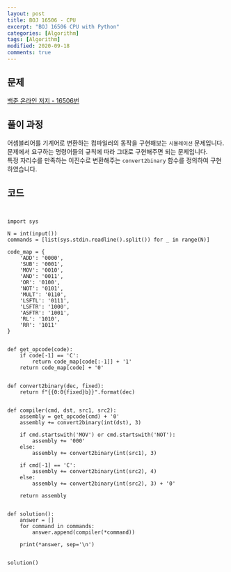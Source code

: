 ```yaml
---
layout: post
title: BOJ 16506 - CPU
excerpt: "BOJ 16506 CPU with Python"
categories: [Algorithm]
tags: [Algorithm]
modified: 2020-09-18
comments: true
---
```


## 문제

[백준 온라인 저지 - 16506번](https://www.acmicpc.net/problem/16506)

## 풀이 과정

어셈블리어를 기계어로 변환하는 컴파일러의 동작을 구현해보는 `시뮬레이션` 문제입니다. <br>
문제에서 요구하는 명령어들의 규칙에 따라 그대로 구현해주면 되는 문제입니다. <br>
특정 자리수를 만족하는 이진수로 변환해주는 `convert2binary` 함수를 정의하여 구현하였습니다. <br>

## 코드

```


import sys

N = int(input())
commands = [list(sys.stdin.readline().split()) for _ in range(N)]

code_map = {
    'ADD': '0000',
    'SUB': '0001',
    'MOV': '0010',
    'AND': '0011',
    'OR': '0100',
    'NOT': '0101',
    'MULT': '0110',
    'LSFTL': '0111',
    'LSFTR': '1000',
    'ASFTR': '1001',
    'RL': '1010',
    'RR': '1011'
}


def get_opcode(code):
    if code[-1] == 'C':
        return code_map[code[:-1]] + '1'
    return code_map[code] + '0'


def convert2binary(dec, fixed):
    return f"{{0:0{fixed}b}}".format(dec)


def compiler(cmd, dst, src1, src2):
    assembly = get_opcode(cmd) + '0'
    assembly += convert2binary(int(dst), 3)

    if cmd.startswith('MOV') or cmd.startswith('NOT'):
        assembly += '000'
    else:
        assembly += convert2binary(int(src1), 3)

    if cmd[-1] == 'C':
        assembly += convert2binary(int(src2), 4)
    else:
        assembly += convert2binary(int(src2), 3) + '0'

    return assembly


def solution():
    answer = []
    for command in commands:
        answer.append(compiler(*command))

    print(*answer, sep='\n')


solution()


```

